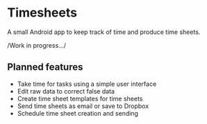 # Timesheets
A small Android app to keep track of time and produce time sheets.

/Work in progress.../



## Planned features

- Take time for tasks using a simple user interface
- Edit raw data to correct false data
- Create time sheet templates for time sheets
- Send time sheets as email or save to Dropbox 
- Schedule time sheet creation and sending
